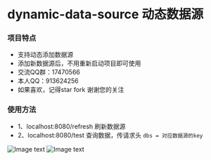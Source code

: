# dynamic-data-source  动态数据源

### 项目特点
- 支持动态添加数据源
- 添加新数据源后，不用重新启动项目即可使用
- 交流QQ群：17470566
- 本人QQ：913624256
- 如果喜欢，记得star fork 谢谢您的关注



### 使用方法
- 1、localhost:8080/refresh  刷新数据源
- 2、localhost:8080/test     查询数据，传请求头 `dbs = 对应数据源的key`

![Image text](https://github.com/yzcheng90/dynamic-data-source/blob/master/doc/1.png)
![Image text](https://github.com/yzcheng90/dynamic-data-source/blob/master/doc/2.png)
